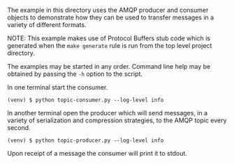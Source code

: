 The example in this directory uses the AMQP producer and consumer objects
to demonstrate how they can be used to transfer messages in a variety of
different formats.

NOTE: This example makes use of Protocol Buffers stub code which is generated
when the ``make generate`` rule is run from the top level project directory.

The examples may be started in any order. Command line help may be obtained
by passing the ``-h`` option to the script.

In one terminal start the consumer.

```console
(venv) $ python topic-consumer.py --log-level info
```

In another terminal open the producer which will send messages, in a variety
of serialization and compression strategies, to the AMQP topic every second.

```console
(venv) $ python topic-producer.py --log-level info
```

Upon receipt of a message the consumer will print it to stdout.
